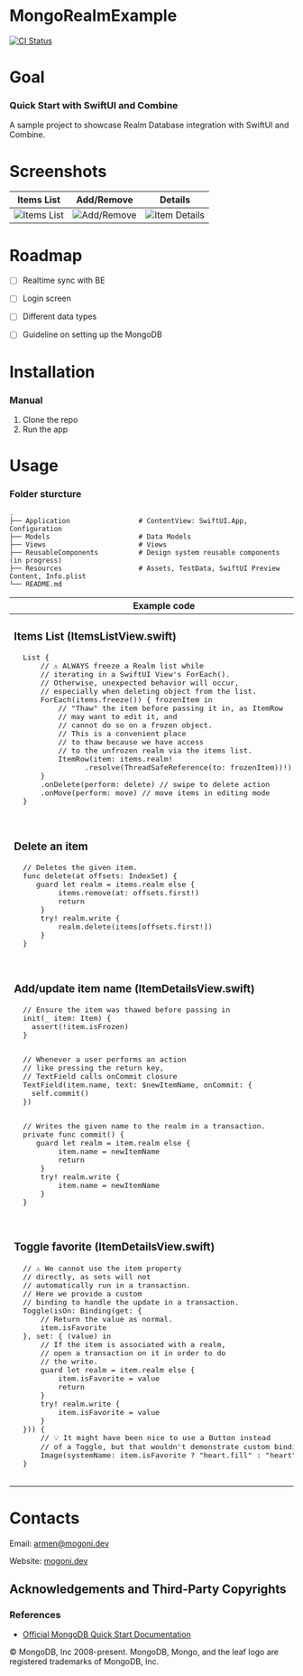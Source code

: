 # MongoRealmExample

[![CI Status](http://img.shields.io/travis/Armenm/MongoRealmExample.svg?style=flat)](https://travis-ci.org/Armenm/MongoRealmExample)

# Goal

### Quick Start with SwiftUI and Combine
A sample project to showcase Realm Database integration with SwiftUI and Combine.


# Screenshots
| Items List| Add/Remove | Details |
|--|--|--|
| ![Items List](https://i.imgur.com/CUDaFQr.png) | ![Add/Remove](https://i.imgur.com/6Dto1hL.png) | ![Item Details](https://i.imgur.com/SjPKyqq.png) |


# Roadmap

- [ ] Realtime sync with BE
- [ ] Login screen
- [ ] Different data types
- [ ] Guideline on setting up the MongoDB


# Installation

### Manual
1. Clone the repo
2. Run the app


# Usage

### Folder sturcture
    .
    ├── Application                 # ContentView: SwiftUI.App, Configuration
    ├── Models                      # Data Models
    ├── Views                       # Views
    ├── ReusableComponents          # Design system reusable components (in progress)
    ├── Resources                   # Assets, TestData, SwiftUI Preview Content, Info.plist
    └── README.md
    
<table>
 <thead>
<tr>
<th>Example code</th>
<th>Screenshot</th>
</tr>
</thead>
<tr>
<td>
<h3>Items List (ItemsListView.swift)</h3>
  <pre lang="swift">
  List {
      // ⚠️ ALWAYS freeze a Realm list while 
      // iterating in a SwiftUI View's ForEach(). 
      // Otherwise, unexpected behavior will occur,
      // especially when deleting object from the list.
      ForEach(items.freeze()) { frozenItem in
          // "Thaw" the item before passing it in, as ItemRow
          // may want to edit it, and 
          // cannot do so on a frozen object.
          // This is a convenient place 
          // to thaw because we have access
          // to the unfrozen realm via the items list.
          ItemRow(item: items.realm!
                .resolve(ThreadSafeReference(to: frozenItem))!)
      }
      .onDelete(perform: delete) // swipe to delete action
      .onMove(perform: move) // move items in editing mode
  }
  </pre>
</td>
<td>
 <img src="https://i.imgur.com/CUDaFQr.png" alt="Items List">
</td>
</tr>
<tr></tr>
<tr>
<td>
 <h3>Delete an item</h3>
  <pre lang="swift">
  // Deletes the given item.
  func delete(at offsets: IndexSet) {
     guard let realm = items.realm else {
          items.remove(at: offsets.first!)
          return
      }
      try! realm.write {
          realm.delete(items[offsets.first!])
      }
  }
  </pre>
</td>
<td>
 <img src="https://i.imgur.com/SZ6DkDJ.gif" alt="Delete an item">
</td>
</tr>
<tr></tr>
<tr>
<td>
 <h3>Add/update item name (ItemDetailsView.swift)</h3>
  <pre lang="swift">
  // Ensure the item was thawed before passing in
  init(_ item: Item) {
    assert(!item.isFrozen)
  }
  </pre>
  <pre lang="swift">
  // Whenever a user performs an action 
  // like pressing the return key, 
  // TextField calls onCommit closure
  TextField(item.name, text: $newItemName, onCommit: { 
    self.commit() 
  })
  </pre>
  <pre lang="swift">
  // Writes the given name to the realm in a transaction.
  private func commit() {
     guard let realm = item.realm else {
          item.name = newItemName
          return
      }
      try! realm.write {
          item.name = newItemName
      }
  }
  </pre>
</td>
<td>
 <img src="https://i.imgur.com/mtf0hWm.gif" alt="Add/update item name">
</td>
</tr>
<tr></tr>
<tr>
<td>
 <h3>Toggle favorite (ItemDetailsView.swift)</h3>
  <pre lang="swift">
  // ⚠️ We cannot use the item property 
  // directly, as sets will not
  // automatically run in a transaction. 
  // Here we provide a custom
  // binding to handle the update in a transaction.
  Toggle(isOn: Binding(get: {
      // Return the value as normal.
      item.isFavorite
  }, set: { (value) in
      // If the item is associated with a realm,
      // open a transaction on it in order to do
      // the write.
      guard let realm = item.realm else {
          item.isFavorite = value
          return
      }
      try! realm.write {
          item.isFavorite = value
      }
  })) {
      // 💡 It might have been nice to use a Button instead
      // of a Toggle, but that wouldn't demonstrate custom bindings.
      Image(systemName: item.isFavorite ? "heart.fill" : "heart")
  }
  </pre>
</td>
<td>
 <img src="https://i.imgur.com/k57YLZ0.gif" alt="Toggle favorite">
</td>
</tr>
<tr></tr>
</table>


# Contacts
Email: [armen@mogoni.dev](mailto:armen@mogoni.dev)

Website: [mogoni.dev](https://mogoni.dev)


## Acknowledgements and Third-Party Copyrights

### References

- [Official MongoDB Quick Start Documentation](https://docs.mongodb.com/realm/ios/swiftui)

© MongoDB, Inc 2008-present. MongoDB, Mongo, and the leaf logo are registered trademarks of MongoDB, Inc.